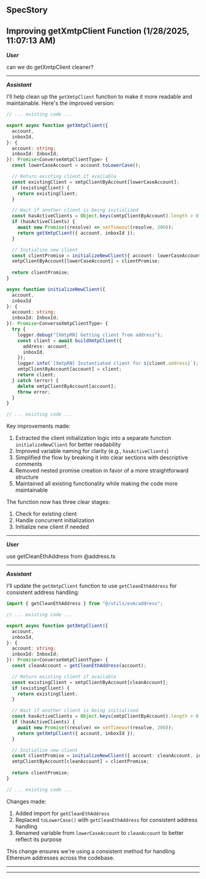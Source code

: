 ## SpecStory

## Improving getXmtpClient Function (1/28/2025, 11:07:13 AM)

_**User**_

can we do getXmtpClient cleaner?

---

_**Assistant**_

I'll help clean up the `getXmtpClient` function to make it more readable and maintainable. Here's the improved version:

```typescript:utils/xmtpRN/client/client.ts
// ... existing code ...

export async function getXmtpClient({
  account,
  inboxId,
}: {
  account: string;
  inboxId: InboxId;
}): Promise<ConverseXmtpClientType> {
  const lowerCaseAccount = account.toLowerCase();

  // Return existing client if available
  const existingClient = xmtpClientByAccount[lowerCaseAccount];
  if (existingClient) {
    return existingClient;
  }

  // Wait if another client is being initialized
  const hasActiveClients = Object.keys(xmtpClientByAccount).length > 0;
  if (hasActiveClients) {
    await new Promise((resolve) => setTimeout(resolve, 200));
    return getXmtpClient({ account, inboxId });
  }

  // Initialize new client
  const clientPromise = initializeNewClient({ account: lowerCaseAccount, inboxId });
  xmtpClientByAccount[lowerCaseAccount] = clientPromise;
  
  return clientPromise;
}

async function initializeNewClient({ 
  account, 
  inboxId 
}: { 
  account: string; 
  inboxId: InboxId;
}): Promise<ConverseXmtpClientType> {
  try {
    logger.debug("[XmtpRN] Getting client from address");
    const client = await buildXmtpClient({
      address: account,
      inboxId,
    });
    logger.info(`[XmtpRN] Instantiated client for ${client.address}`);
    xmtpClientByAccount[account] = client;
    return client;
  } catch (error) {
    delete xmtpClientByAccount[account];
    throw error;
  }
}

// ... existing code ...
```

Key improvements made:
1. Extracted the client initialization logic into a separate function `initializeNewClient` for better readability
2. Improved variable naming for clarity (e.g., `hasActiveClients`)
3. Simplified the flow by breaking it into clear sections with descriptive comments
4. Removed nested promise creation in favor of a more straightforward structure
5. Maintained all existing functionality while making the code more maintainable

The function now has three clear stages:
1. Check for existing client
2. Handle concurrent initialization
3. Initialize new client if needed

---

_**User**_

use getCleanEthAddress from @address.ts 

---

_**Assistant**_

I'll update the `getXmtpClient` function to use `getCleanEthAddress` for consistent address handling:

```typescript:utils/xmtpRN/client/client.ts
import { getCleanEthAddress } from "@/utils/evm/address";

// ... existing code ...

export async function getXmtpClient({
  account,
  inboxId,
}: {
  account: string;
  inboxId: InboxId;
}): Promise<ConverseXmtpClientType> {
  const cleanAccount = getCleanEthAddress(account);

  // Return existing client if available
  const existingClient = xmtpClientByAccount[cleanAccount];
  if (existingClient) {
    return existingClient;
  }

  // Wait if another client is being initialized
  const hasActiveClients = Object.keys(xmtpClientByAccount).length > 0;
  if (hasActiveClients) {
    await new Promise((resolve) => setTimeout(resolve, 200));
    return getXmtpClient({ account, inboxId });
  }

  // Initialize new client
  const clientPromise = initializeNewClient({ account: cleanAccount, inboxId });
  xmtpClientByAccount[cleanAccount] = clientPromise;
  
  return clientPromise;
}

// ... existing code ...
```

Changes made:
1. Added import for `getCleanEthAddress`
2. Replaced `toLowerCase()` with `getCleanEthAddress` for consistent address handling
3. Renamed variable from `lowerCaseAccount` to `cleanAccount` to better reflect its purpose

This change ensures we're using a consistent method for handling Ethereum addresses across the codebase.

---



---

